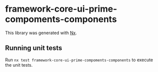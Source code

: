 # framework-core-ui-prime-compoments-components

This library was generated with [Nx](https://nx.dev).

## Running unit tests

Run `nx test framework-core-ui-prime-compoments-components` to execute the unit tests.

